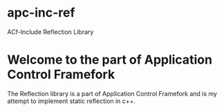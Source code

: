 # apc-inc-ref
ACf-Include Reflection Library

# Welcome to the part of Application Control Framefork

The Reflection library is a part of Application Control Framefork and is my attempt to implement static reflection in c++.
